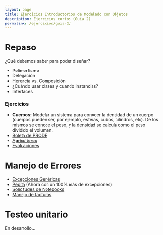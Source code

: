 ```yaml
---
layout: page
title: Ejercicios Introductorios de Modelado con Objetos
description: Ejercicios cortos (Guía 2)
permalink: /ejercicios/guia-2/
---
```

# Repaso
¿Qué debemos saber para poder diseñar?
- Polimorfismo
- Delegación
- Herencia vs. Composición
- ¿Cuándo usar clases y cuando instancias?
- Interfaces

### Ejercicios
- **Cuerpos:** Modelar un sistema para conocer la densidad de un cuerpo (cuerpos pueden ser, por ejemplo, esferas, cubos, cilindros, etc). De los mismos se conoce el peso, y la densidad se calcula como el peso dividido el volumen.
- [Boleta de PRODE](https://sites.google.com/site/utndesign/material/guia-de-ejercicios/guia-ejercicios-introductorios-objetos/boleta-prode)
- [Agricultores](https://docs.google.com/viewer?a=v&pid=sites&srcid=ZGVmYXVsdGRvbWFpbnx1dG5kZXNpZ258Z3g6NjU3NGYyMGQ5NjQxNjI2OQ)
- [Evaluaciones](https://sites.google.com/site/utndesign/material/guia-de-ejercicios/guia-ejercicios-introductorios-objetos/evaluaciones-y-busquedas)

# Manejo de Errores
- [Excepciones Genéricas](https://sites.google.com/site/utndesign/material/guia-de-ejercicios/guia-ejercicios-introductorios-objetos/excepciones-genricas)
- [Pepita](https://sites.google.com/site/utndesign/material/guia-de-ejercicios/guia-ejercicios-introductorios-objetos/pepita) (Ahora con un 100% más de excepciones)
- [Solicitudes de Notebooks](https://sites.google.com/site/utndesign/material/guia-de-ejercicios/guia-ejercicios-introductorios-objetos/solicitudes-de-notebooks)
- [Manejo de facturas](https://docs.google.com/viewer?a=v&pid=sites&srcid=ZGVmYXVsdGRvbWFpbnx1dG5kZXNpZ258Z3g6ZTNlZWZlMzFmYzI5NTMw)

# Testeo unitario
En desarrollo...
